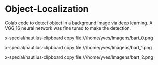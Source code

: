 # Object-Localization
Colab code to detect object in a background image via deep learning. A VGG 16 neural network was fine tuned to make the detection.

x-special/nautilus-clipboard
copy
file:///home/yves/Imagens/bart_0.png

x-special/nautilus-clipboard
copy
file:///home/yves/Imagens/bart_1.png

x-special/nautilus-clipboard
copy
file:///home/yves/Imagens/bart_2.png

